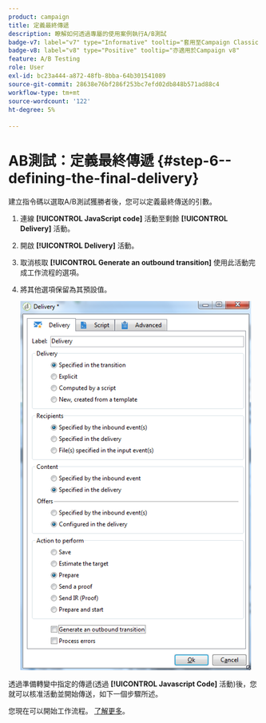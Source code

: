 ```yaml
---
product: campaign
title: 定義最終傳遞
description: 瞭解如何透過專屬的使用案例執行A/B測試
badge-v7: label="v7" type="Informative" tooltip="套用至Campaign Classic v7"
badge-v8: label="v8" type="Positive" tooltip="亦適用於Campaign v8"
feature: A/B Testing
role: User
exl-id: bc23a444-a872-48fb-8bba-64b301541089
source-git-commit: 28638e76bf286f253bc7efd02db848b571ad88c4
workflow-type: tm+mt
source-wordcount: '122'
ht-degree: 5%

---
```


# AB測試：定義最終傳遞 {#step-6--defining-the-final-delivery}

建立指令碼以選取A/B測試獲勝者後，您可以定義最終傳送的引數。

1. 連線 **[!UICONTROL JavaScript code]** 活動至剩餘 **[!UICONTROL Delivery]** 活動。
1. 開啟 **[!UICONTROL Delivery]** 活動。
1. 取消核取 **[!UICONTROL Generate an outbound transition]** 使用此活動完成工作流程的選項。
1. 將其他選項保留為其預設值。

   ![](assets/ab_test_final_delivery.png)

透過準備轉變中指定的傳遞(透過 **[!UICONTROL Javascript Code]** 活動)後，您就可以核准活動並開始傳送，如下一個步驟所述。

您現在可以開始工作流程。 [了解更多](a-b-testing-uc-start-workflow.md)。
